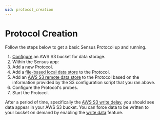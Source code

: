 ```yaml
---
uid: protocol_creation
---
```


# Protocol Creation
Follow the steps below to get a basic Sensus Protocol up and running.

1. [Configure](xref:Sensus.DataStores.Remote.AmazonS3RemoteDataStore) an AWS S3 bucket for data storage.
1. Within the Sensus app:
  1. Add a new Protocol.
  1. Add a [file-based local data store](xref:Sensus.DataStores.Local.FileLocalDataStore) to the Protocol.
  1. Add an [AWS S3 remote data store](xref:Sensus.DataStores.Remote.AmazonS3RemoteDataStore) to the Protocol
     based on the information provided by the S3 configuration script that you ran above.
  1. Configure the Protocol's probes.
  1. Start the Protocol.

After a period of time, specifically the [AWS S3 write delay](xref:Sensus.DataStores.Remote.RemoteDataStore.WriteDelayMS),
you should see data appear in your AWS S3 bucket. You can force data to be written to your bucket on demand by enabling 
the [write data](xref:Sensus.Protocol.AllowSubmitData) feature.